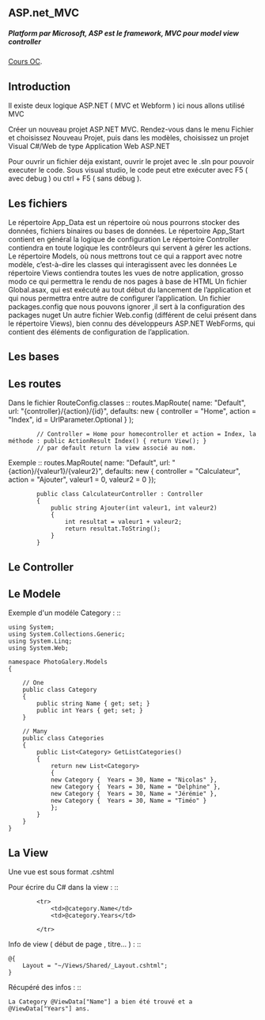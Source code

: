 ## ASP.net_MVC

##### Platform par Microsoft, ASP est le framework, MVC pour model view controller

[Cours OC](https://openclassrooms.com/fr/courses/1730206-apprenez-asp-net-mvc/1809316-hello-world-mvc).

Introduction
-------------------

Il existe deux logique ASP.NET ( MVC et Webform ) ici nous allons utilisé MVC

Créer un nouveau projet ASP.NET MVC. Rendez-vous dans le menu Fichier et choisissez Nouveau Projet,
puis dans les modèles, choisissez un projet Visual C#/Web de type Application Web ASP.NET


Pour ouvrir un fichier déja existant, ouvrir le projet avec le .sln pour pouvoir executer le code.
Sous visual studio, le code peut etre exécuter avec F5 ( avec debug ) ou ctrl + F5 ( sans débug ).

Les fichiers
-------------------

Le répertoire App_Data est un répertoire où nous pourrons stocker des données, fichiers binaires ou bases de données.
Le répertoire App_Start contient en général la logique de configuration
Le répertoire Controller contiendra en toute logique les contrôleurs qui servent à gérer les actions.
Le répertoire Models, où nous mettrons tout ce qui a rapport avec notre modèle, c’est-à-dire les classes qui interagissent avec les données
Le répertoire Views contiendra toutes les vues de notre application, grosso modo ce qui permettra le rendu de nos pages à base de HTML
Un fichier Global.asax, qui est exécuté au tout début du lancement de l’application et qui nous permettra entre autre de configurer l’application.
Un fichier packages.config que nous pouvons ignorer ,il sert à la configuration des packages nuget
Un autre fichier Web.config (différent de celui présent dans le répertoire Views), bien connu des développeurs ASP.NET WebForms, qui contient des éléments de configuration de l’application.

Les bases
-------------------



Les routes
-------------------

Dans le fichier RouteConfig.classes
::
            routes.MapRoute(
                name: "Default",
                url: "{controller}/{action}/{id}",
                defaults: new { controller = "Home", action = "Index", id = UrlParameter.Optional }
            );

            // Controller = Home pour homecontroller et action = Index, la méthode : public ActionResult Index() { return View(); }
            // par default return la view associé au nom.


Exemple
::
            routes.MapRoute(
                name: "Default",
                url: "{action}/{valeur1}/{valeur2}",
                defaults: new { controller = "Calculateur", action = "Ajouter", valeur1 = 0, valeur2 = 0 });

            public class CalculateurController : Controller
            {
                public string Ajouter(int valeur1, int valeur2)
                {
                    int resultat = valeur1 + valeur2;
                    return resultat.ToString();
                }
            }


Le Controller
-------------------  


Le Modele
-------------------   
Exemple d'un modéle Category :
::

    using System;
    using System.Collections.Generic;
    using System.Linq;
    using System.Web;

    namespace PhotoGalery.Models
    {

        // One
        public class Category
        {
            public string Name { get; set; }
            public int Years { get; set; }
        }

        // Many
        public class Categories
        {
            public List<Category> GetListCategories()
            {
                return new List<Category>
                {
                new Category {  Years = 30, Name = "Nicolas" },
                new Category {  Years = 30, Name = "Delphine" },
                new Category {  Years = 30, Name = "Jérémie" },
                new Category {  Years = 30, Name = "Timéo" }
                };
            }
        }
    }



La View
-------------------


Une vue est sous format .cshtml

Pour écrire du C# dans la view :
::

            <tr>
                <td>@category.Name</td>
                <td>@category.Years</td>

            </tr>

Info de view ( début de page , titre... ) :
::

    @{
        Layout = "~/Views/Shared/_Layout.cshtml";
    }

Récupéré des infos :
::

    La Category @ViewData["Name"] a bien été trouvé et a @ViewData["Years"] ans.
